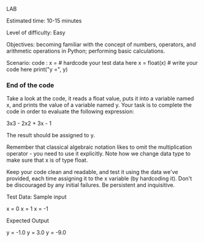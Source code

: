 LAB

Estimated time:
10-15 minutes

Level of difficulty:
Easy

Objectives:
becoming familiar with the concept of numbers, operators, and arithmetic operations in Python;
performing basic calculations.

Scenario: 
    code :
    x =  # hardcode your test data here
    x = float(x)
    # write your code here
    print("y =", y)

### End of the code 

Take a look at the code, it reads a float value, puts it into a variable named x, and prints the value of a variable named y. Your task is to complete the code in order to evaluate the following expression:

3x3 - 2x2 + 3x - 1

The result should be assigned to y.

Remember that classical algebraic notation likes to omit the multiplication operator - you need to use it explicitly. Note how we change data type to make sure that x is of type float.

Keep your code clean and readable, and test it using the data we've provided, each time assigning it to the x variable (by hardcoding it). Don't be discouraged by any initial failures. Be persistent and inquisitive.


Test Data:
Sample input

x = 0
x = 1
x = -1

Expected Output

y = -1.0
y = 3.0
y = -9.0
